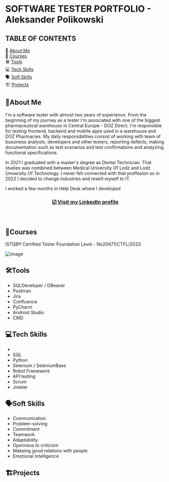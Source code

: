 # SOFTWARE TESTER PORTFOLIO - Aleksander Polikowski

## TABLE OF CONTENTS

🔎 [About Me](#aboutme)<br>
📖 [Courses](#courses)<br>
🛠️ [Tools](#tools)<br>
💻 [Tech Skills](#tech-skills)<br>
🗣️ [Soft Skills](#soft-skills)<br>
🏗️ [Projects](#projects)<br>

## <a name="aboutme">🔎About Me</a>

I'm a software tester with almost two years of experience. From the beginning of my journey as a tester I'm associated with one of the biggest pharmaceutical warehouse in Central Europe - DOZ Direct. I'm responsible for testing frontend, backend and mobile apps used in a warehouse and DOZ Pharmacies. My daily responsibilities consist of working with team of bussiness analysts, developers and other testers, reporting defects, making documentation such as test scenarios and test confirmations and analyzing functional specifications.<br>

In 2021 I graduated with a master's degree as Dental Technician. That studies was combined between Medical University Of Lodz and Lodz University Of Technology. I never felt connected with that proffesion so in 2022 I decided to change industries and reskill myself to IT.<br>

I worked a few months in Help Desk where I developed 






### <p align="center"><a href="https://www.linkedin.com/in/aleksander-polikowski-308736228/" target="_blank">☑️ Visit my <b>LinkedIn</b> profile</a></p><br>


## <a name="courses">📖Courses</a>
ISTQB® Certified Tester Foundation Level - No20471/CTFL/2023 

![image](https://github.com/apolikowski/Portfolio/assets/93837060/3e1654c2-34db-44c0-bf25-5bf782d733a0)


## <a name="tools">🛠️Tools</a>

- SQLDeveloper / DBeaver
- Postman
- Jira
- Confluence
- PyCharm
- Android Studio
- CMD

## <a name="tech-skills">💻Tech Skills</a>

- 
- SQL
- Python
- Selenium / SeleniumBase
- Robot Framework
- API testing
- Scrum
- Jmeter

## <a name="soft-skills">🗣️Soft Skills</a>

- Communication
- Problem-solving
- Commitment
- Teamwork
- Adaptability
- Openness to criticism
- Makeing good relations with people
- Emotional Intelligence

## <a name="projects">🏗️Projects</a>
